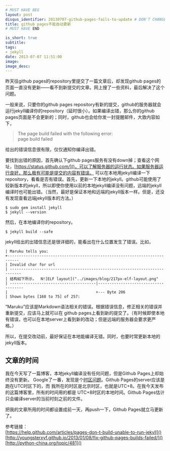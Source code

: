 ```yaml
---
# MUST HAVE BEG
layout: post
disqus_identifier: 20130707-github-pages-fails-to-update # DON'T CHANGE THE VALUE ONCE SET
title: github pages不能自动更新
# MUST HAVE END

is_short: true
subtitle:
tags: 
- jekyll
date: 2013-07-07 11:51:00
image:
image_desc:
---
```

昨天往github pages的repository里提交了一篇文章后，却发现github pages的页面一直没有更新——看不到新提交的文章。网上搜了一些资料，最后解决了这个问题。

一般来说，只要你的github pages repository有新的提交，github的服务器就会运行jekyll编译你的repository（延时很小）。如果编译出错，那么你的github pages页面是不会更新的；同时，github也会给你发一封提醒邮件，大致内容如下，

>The page build failed with the following error:     
>page build failed

给出的错误信息很有限，仅仅通知你编译出错。

要找到出错的原因，首先确认下github pages服务有没有down掉；查看这个网址，[https://status.github.com/]()，可以了解服务器的运行状态。如果服务器运行良好，那么极有可能是提交的内容有错误。
可以在本地用jekyll编译一下repository，看看是否有错误。首先，更新一下本地的jekyll。github可能使用了较新版本的jekyll，所以即使你使用以前的本地jekyll编译没有问题，远端的jekyll编译时也可能出错。（当然，最好是保证本地和远端的jekyll版本一样。但是，还没有发现查看远端jekyll版本的方法。）
   
	$ sudo gem install jekyll
	$ jekyll --version
然后，在本地编译你的repository。

	$ jekyll build --safe
jekyll给出的出错信息还是很详细的，能看出在什么位置发生了错误。比如，

    | Maruku tells you:
    +---------------------------------------------------------------------------
    | Invalid char for url
    | ---------------------------------------------------------------------------
    | 结构如下所示，  N![ELF layout]("../images/blog/217px-elf-layout.png"
    | --------------------------------------|-------------------------------------
    |                                       +--- Byte 206
    | Shown bytes [168 to 75] of 257:

“Maruku”应该是Markdown语法相关的错误。根据错误信息，修正相关的错误并重新提交，应该马上就可以在
github pages上看到新的提交了。（有时候即使本地有错误，也可以在本地server上看到新的改动；但是远端的服务器会要求更严格。）

所以，在提交改动前，最好保证在本地能编译无错。同时，也要时常更新本地的jekyll版本。

## 文章的时间
我在今天写了一篇博客，本地jekyll编译没有任何问题，但是Github Pages上却始终没有更新。
Google了一番，发现是个[时区问题][1]。Github Pages的server应该是跑在UTC时区下的，而
我所在的时区是北京时区，也就是UTC+8。在我今天发布的这篇博客里，所有的时间用的都是
UTC+8时区的本地时间。Github Pages估计只会编译server的当前时刻之前的文件。

把我的文章所用的时间都设置成前一天，再push一下，Github Pages就立马更新了。

参考链接：    
[https://help.github.com/articles/pages-don-t-build-unable-to-run-jekyll]()     
[http://youngsterxyf.github.io/2013/01/08/fix-github-pages-builds-failed/]()     
[http://python-china.org/topic/481]()

[1]: http://stackoverflow.com/a/35388975/1080041 "github page not update"

